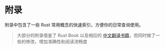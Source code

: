 # 附录

附录中包含了一些 Rust 常用概念的快速索引，方便你的日常查询使用。

> 大部分的附录借鉴了 Rust Book 以及相应的 [中文翻译书籍](https://rustwiki.org/zh-CN/book/)，但同时做了一些的修改，增加准确性和阅读流畅度
